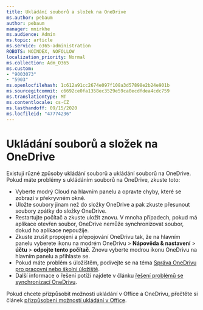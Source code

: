 ```yaml
---
title: Ukládání souborů a složek na OneDrive
ms.author: pebaum
author: pebaum
manager: mnirkhe
ms.audience: Admin
ms.topic: article
ms.service: o365-administration
ROBOTS: NOINDEX, NOFOLLOW
localization_priority: Normal
ms.collection: Adm_O365
ms.custom:
- "9003073"
- "5903"
ms.openlocfilehash: 1c612a91cc2674e097f108a3d57898e2b24e901b
ms.sourcegitcommit: c6692ce0fa1358ec3529e59ca0ecdfdea4cdc759
ms.translationtype: MT
ms.contentlocale: cs-CZ
ms.lasthandoff: 09/15/2020
ms.locfileid: "47774236"
---
```

# <a name="saving-files-and-folders-to-onedrive"></a>Ukládání souborů a složek na OneDrive

Existují různé způsoby ukládání souborů a ukládání souborů na OneDrive. Pokud máte problémy s ukládáním souborů na OneDrive, zkuste toto:

- Vyberte modrý Cloud na hlavním panelu a opravte chyby, které se zobrazí v překryvném okně.
- Uložte soubory jinam než do složky OneDrive a pak zkuste přesunout soubory zpátky do složky OneDrive.
- Restartujte počítač a zkuste uložit znovu. V mnoha případech, pokud má aplikace otevřen soubor, OneDrive nemůže synchronizovat soubor, dokud ho aplikace nepoužije.    
- Zkuste zrušit propojení a přepojování OneDrivu tak, že na hlavním panelu vyberete ikonu na modrém OneDrivu > **Nápověda & nastavení**  >  **účtu**  >  **odpojte tento počítač**. Znovu vyberte modrou ikonu OneDrivu na hlavním panelu a přihlaste se.
- Pokud máte problém s úložištěm, podívejte se na téma [Správa OneDrivu pro pracovní nebo školní úložiště](https://support.microsoft.com/office/manage-your-onedrive-for-work-or-school-storage-31519161-059c-4764-b6f8-f5cd29f7fe68).
- Další informace o řešení potíží najdete v článku [řešení problémů se synchronizací OneDrivu](https://docs.microsoft.com/alchemyinsights/fix-onedrive-sync-issues).  

Pokud chcete přizpůsobit možnosti ukládání v Office a OneDrivu, přečtěte si článek [přizpůsobení možností ukládání v Office](https://support.microsoft.com/office/customize-the-save-experience-in-office-786200a7-f5f2-4d26-a3ae-b78c60dd5d3b).
